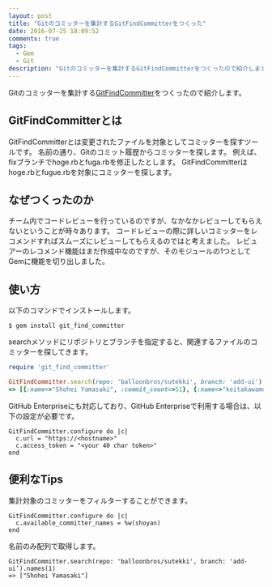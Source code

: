 ```yaml
---
layout: post
title: "Gitのコミッターを集計するGitFindCommitterをつくった"
date: 2016-07-25 18:09:52
comments: true
tags: 
  - Gem 
  - Git
description: "Gitのコミッターを集計するGitFindCommitterをつくったので紹介します。GitFindCommitterとは変更されたファイルを対象としてコミッターを探すツールです。名前の通り、Gitのコミット履歴からコミッターを探します。"
---
```


Gitのコミッターを集計する[GitFindCommitter](https://github.com/shoyan/git_find_committer)をつくったので紹介します。

## GitFindCommitterとは

GitFindCommitterとは変更されたファイルを対象としてコミッターを探すツールです。
名前の通り、Gitのコミット履歴からコミッターを探します。
例えば、fixブランチでhoge.rbとfuga.rbを修正したとします。
GitFindCommitterはhoge.rbとfugue.rbを対象にコミッターを探します。

## なぜつくったのか

チーム内でコードレビューを行っているのですが、なかなかレビューしてもらえないということが時々あります。
コードレビューの際に詳しいコミッターをレコメンドすればスムーズにレビューしてもらえるのではと考えました。
レビュアーのレコメンド機能はまだ作成中なのですが、そのモジュールの1つとしてGemに機能を切り出しました。

## 使い方

以下のコマンドでインストールします。

```
$ gem install git_find_committer
```

searchメソッドにリポジトリとブランチを指定すると、関連するファイルのコミッターを探してきます。

```ruby
require 'git_find_committer'

GitFindCommitter.search(repo: 'balloonbros/sutekki', branch: 'add-ui')
=> [{:name=>"Shohei Yamasaki", :commit_count=>51}, {:name=>"keitakawamoto", :commit_count=>21}]
```

GitHub Enterpriseにも対応しており、GitHub Enterpriseで利用する場合は、以下の設定が必要です。

```
GitFindCommitter.configure do |c|
  c.url = "https://<hostname>"
  c.access_token = "<your 40 char token>"
end
```

## 便利なTips

集計対象のコミッターをフィルターすることができます。

```
GitFindCommitter.configure do |c|
  c.available_committer_names = %w(shoyan)
end
```

名前のみ配列で取得します。

```
GitFindCommitter.search(repo: 'balloonbros/sutekki', branch: 'add-ui’).names(1)
=> ["Shohei Yamasaki"]
```
